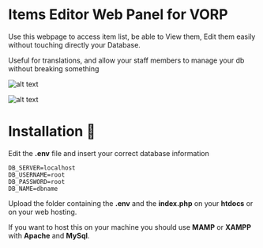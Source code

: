 
# Items Editor Web Panel for VORP

Use this webpage to access item list, be able to View them, Edit them easily without touching directly your Database.

Useful for translations, and allow your staff members to manage your db without breaking something

![alt text](https://cdn.discordapp.com/attachments/439078769613864960/1217746174753112144/image.png?ex=66052580&is=65f2b080&hm=44bf7e095e07f4fb60a74b27b61bd16df118af241b41eae864e8cf5b6ea38d80&)

![alt text](https://cdn.discordapp.com/attachments/439078769613864960/1217746231628136529/image.png?ex=6605258e&is=65f2b08e&hm=163f9a9c8e4eac87e39f12e93bd6b66ba0f1d1bfacbca3da1c4faec81eea960e&)

# Installation 📖

Edit the **.env** file and insert your correct database information

```
DB_SERVER=localhost
DB_USERNAME=root
DB_PASSWORD=root
DB_NAME=dbname
```

Upload the folder containing the **.env** and the **index.php** on your **htdocs** or on your web hosting.

If you want to host this on your machine you should use **MAMP** or **XAMPP** with **Apache** and  **MySql**.
